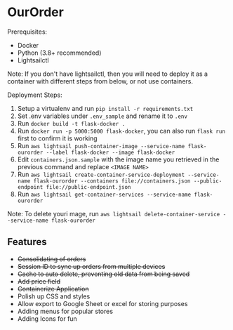 # OurOrder
Prerequisites:
- Docker
- Python (3.8+ recommended)
- Lightsailctl

Note: If you don't have lightsailctl, then you will need to deploy it as a container with different steps from below, or not use containers.

Deployment Steps:
1. Setup a virtualenv and run `pip install -r requirements.txt`
2. Set .env variables under `.env_sample` and rename it to `.env`
3. Run `docker build -t flask-docker .`
4. Run `docker run -p 5000:5000 flask-docker`, you can also run `flask run` first to confirm it is working 
5. Run `aws lightsail push-container-image --service-name flask-ourorder --label flask-docker --image flask-docker`
6. Edit `containers.json.sample` with the image name you retrieved in the previous command and replace `<IMAGE NAME>`
7. Run `aws lightsail create-container-service-deployment --service-name flask-ourorder --containers file://containers.json --public-endpoint file://public-endpoint.json`
8. Run `aws lightsail get-container-services --service-name flask-ourorder`


Note: To delete youri mage, run `aws lightsail delete-container-service --service-name flask-ourorder`

## Features
- ~~Consolidating of orders~~
- ~~Session ID to sync up orders from multiple devices~~
- ~~Cache to auto delete, preventing old data from being saved~~
- ~~Add price field~~
- ~~Containerize Application~~
- Polish up CSS and styles
- Allow export to Google Sheet or excel for storing purposes
- Adding menus for popular stores
- Adding Icons for fun